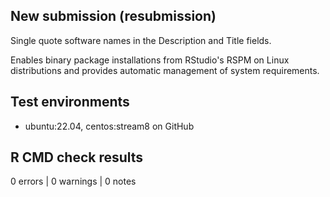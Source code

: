 ## New submission (resubmission)
Single quote software names in the Description and Title fields.

Enables binary package installations from RStudio's RSPM on Linux distributions
and provides automatic management of system requirements.

## Test environments
- ubuntu:22.04, centos:stream8 on GitHub

## R CMD check results
0 errors | 0 warnings | 0 notes

